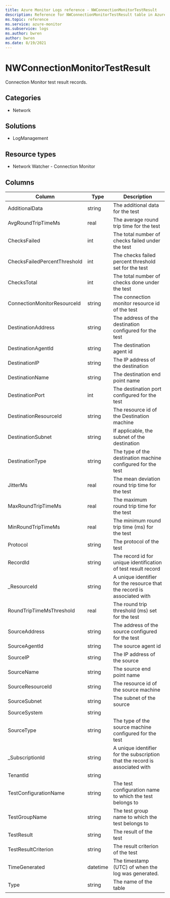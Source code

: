 ```yaml
---
title: Azure Monitor Logs reference - NWConnectionMonitorTestResult
description: Reference for NWConnectionMonitorTestResult table in Azure Monitor Logs.
ms.topic: reference
ms.service: azure-monitor
ms.subservice: logs
ms.author: bwren
author: bwren
ms.date: 8/19/2021
---
```


# NWConnectionMonitorTestResult

 Connection Monitor test result records.

## Categories

- Network
## Solutions

- LogManagement
## Resource types

- Network Watcher - Connection Monitor




## Columns

|Column|Type|Description|
|---|---|---|
|AdditionalData|string|The additional data for the test|
|AvgRoundTripTimeMs|real|The average round trip time for the test|
|ChecksFailed|int|The total number of checks failed under the test|
|ChecksFailedPercentThreshold|int|The checks failed percent threshold set for the test|
|ChecksTotal|int|The total number of checks done under the test|
|ConnectionMonitorResourceId|string|The connection monitor resource id of the test|
|DestinationAddress|string|The address of the destination configured for the test|
|DestinationAgentId|string|The destination agent id|
|DestinationIP|string|The IP address of the destination|
|DestinationName|string|The destination end point name|
|DestinationPort|int|The destination port configured for the test|
|DestinationResourceId|string|The resource id of the Destination machine|
|DestinationSubnet|string|If applicable, the subnet of the destination|
|DestinationType|string|The type of the destination machine configured for the test|
|JitterMs|real|The mean deviation round trip time for the test|
|MaxRoundTripTimeMs|real|The maximum round trip time for the test|
|MinRoundTripTimeMs|real|The minimum round trip time (ms) for the test|
|Protocol|string|The protocol of the test|
|RecordId|string|The record id for unique identification of test result record|
|_ResourceId|string|A unique identifier for the resource that the record is associated with|
|RoundTripTimeMsThreshold|real|The round trip threshold (ms) set for the test|
|SourceAddress|string|The address of the source configured for the test|
|SourceAgentId|string|The source agent id|
|SourceIP|string|The IP address of the source|
|SourceName|string|The source end point name|
|SourceResourceId|string|The resource id of the source machine|
|SourceSubnet|string|The subnet of the source|
|SourceSystem|string||
|SourceType|string|The type of the source machine configured for the test|
|_SubscriptionId|string|A unique identifier for the subscription that the record is associated with|
|TenantId|string||
|TestConfigurationName|string|The test configuration name to which the test belongs to|
|TestGroupName|string|The test group name to which the test belongs to|
|TestResult|string|The result of the test|
|TestResultCriterion|string|The result criterion of the test|
|TimeGenerated|datetime|The timestamp (UTC) of when the log was generated.|
|Type|string|The name of the table|
